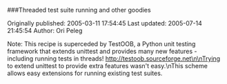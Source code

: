 ###Threaded test suite running and other goodies

Originally published: 2005-03-11 17:54:45
Last updated: 2005-07-14 21:45:54
Author: Ori Peleg

Note: This recipe is superceded by TestOOB, a Python unit testing framework that extends unittest and provides many new features - including running tests in threads! http://testoob.sourceforge.net\n\nTrying to extend unittest to provide extra features wasn't easy.\nThis scheme allows easy extensions for running existing test suites.